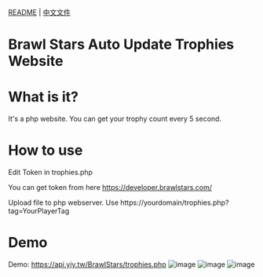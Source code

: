 [README](README.md) | [中文文件](README_zh.md)

# Brawl Stars Auto Update Trophies Website

# What is it?

It's a php website.
You can get your trophy count every 5 second.

# How to use

Edit Token in trophies.php

You can get token from here https://developer.brawlstars.com/

Upload file to php webserver.
Use https://yourdomain/trophies.php?tag=YourPlayerTag

# Demo

Demo: https://api.yiy.tw/BrawlStars/trophies.php
![image](https://github.com/SteveYiGame/BrawlStars-Auto-Update-Trophies/blob/master/img/ScreenShot01.png)
![image](https://github.com/SteveYiGame/BrawlStars-Auto-Update-Trophies/blob/master/img/ScreenShot02.png)
![image](https://github.com/SteveYiGame/BrawlStars-Auto-Update-Trophies/blob/master/img/ScreenShot03.png)
